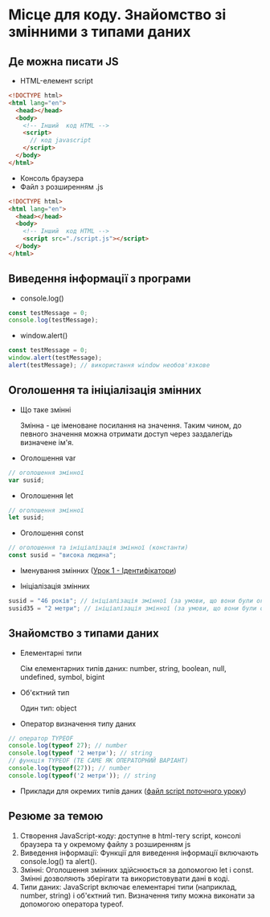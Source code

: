 # Місце для коду. Знайомство зі змінними з типами даних

## Де можна писати JS

- HTML-елемент script

```html
<!DOCTYPE html>
<html lang="en">
  <head></head>
  <body>
    <!-- Інший  код HTML -->
    <script>
      // код javascript
    </script>
  </body>
</html>
```

- Консоль браузера
- Файл з розширенням .js

```html
<!DOCTYPE html>
<html lang="en">
  <head></head>
  <body>
    <!-- Інший  код HTML -->
    <script src="./script.js"></script>
  </body>
</html>
```

## Виведення інформації з програми

- console.log()

```javascript
const testMessage = 0;
console.log(testMessage);
```

- window.alert()

```javascript
const testMessage = 0;
window.alert(testMessage);
alert(testMessage); // використання window необов'язкове
```

## Оголошення та ініціалізація змінних

- Що таке змінні

  Змінна - це іменоване посилання на значення. Таким чином, до певного значення можна отримати доступ через заздалегідь визначене ім'я.

- Оголошення var

```javascript
// оголошення змінної
var susid;
```

- Оголошення let

```javascript
// оголошення змінної
let susid;
```

- Оголошення const

```javascript
// оголошення та ініціалізація змінної (константи)
const susid = "висока людина";
```

- Іменування змінних ([Урок 1 - Ідентифікатори](../../ejs1/info/ejs1.md))

- Ініціалізація змінних

```javascript
susid = "46 років"; // ініціалізація змінної (за умови, що вони були оголошені раніше через var або let)
susid35 = "2 метри"; // ініціалізація змінної (за умови, що вони були оголошені раніше через var або let)
```

## Знайомство з типами даних

- Елементарні типи

    Сім елементарних типів даних: number, string, boolean, null, undefined, symbol, bigint
- Об'єктний тип

    Один тип: object
- Оператор визначення типу даних
```javascript
// оператор TYPEOF
console.log(typeof 27); // number
console.log(typeof '2 метри'); // string
// функція TYPEOF (ТЕ САМЕ ЯК ОПЕРАТОРНИЙ ВАРІАНТ)
console.log(typeof(27)); // number
console.log(typeof('2 метри')); // string
```

- Приклади для окремих типів даних ([файл script поточного уроку](../code/script.js))

## Резюме за темою
1. Створення JavaScript-коду: доступне в html-тегу script, консолі браузера та у окремому файлу з розширенням js
2. Виведення інформації: Функції для виведення інформації включають console.log() та alert().
3. Змінні: Оголошення змінних здійснюється за допомогою let і const. Змінні дозволяють зберігати та використовувати дані в коді.
4. Типи даних: JavaScript включає елементарні типи (наприклад, number, string) і об'єктний тип. Визначення типу можна виконати за допомогою оператора typeof.

